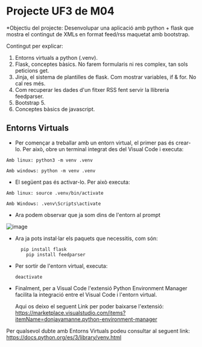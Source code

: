 # Projecte UF3 de M04

*Objectiu del projecte: Desenvolupar una aplicació amb python + flask que mostra el contingut de XMLs en format feed/rss maquetat amb bootstrap.

Contingut per explicar:
1. Entorns virtuals a python (.venv).
2. Flask, conceptes bàsics. No farem formularis ni res complex, tan sols peticions get.
3. Jinja, el sistema de plantilles de flask. Com mostrar variables, if & for. No cal res més.
4. Com recuperar les dades d'un fitxer RSS fent servir la llibreria feedparser.
5. Bootstrap 5.
6. Conceptes bàsics de javascript.

## Entorns Virtuals
* Per començar a treballar amb un entorn virtual, el primer pas és crear-lo. Per això, obre un terminal integrat des del Visual Code i executa:

```
Amb linux: python3 -m venv .venv

Amb windows: python -m venv .venv
```
* El següent pas és activar-lo. Per això executa:

```
Amb linux: source .venv/bin/activate

Amb Windows: .venv\Scripts\activate
```

* Ara podem observar que ja som dins de l'entorn al prompt

![image](https://github.com/harcosm/projectom4/assets/130600270/d82c86f9-97af-4206-8ca4-dbb5b44f1e2d)

* Ara ja pots instal·lar els paquets que necessitis, com són:

  ```
    pip install flask
	  pip install feedparser
  ```
* Per sortir de l'entorn virtual, executa:
  ```
  deactivate
  ```
* Finalment, per a Visual Code l'extensió Python Environment Manager facilita la integració entre el Visual Code i l'entorn virtual.

  Aqui os deixo el seguent Link per poder baixarse l'extensió: https://marketplace.visualstudio.com/items?itemName=donjayamanne.python-environment-manager
  
Per qualsevol dubte amb Entorns Virtuals podeu consultar al seguent link: https://docs.python.org/es/3/library/venv.html  
  






